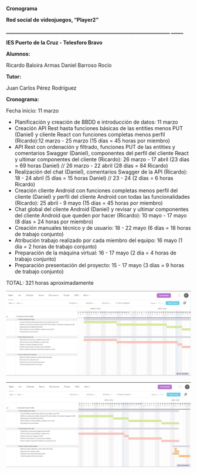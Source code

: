 ﻿**Cronograma**

**Red social de videojuegos, “Player2”**

**\_\_\_\_\_\_\_\_\_\_\_\_\_\_\_\_\_\_\_\_\_\_\_\_\_\_\_\_\_\_\_\_\_\_\_\_\_\_\_\_\_\_\_\_\_\_\_\_\_\_\_\_\_\_\_\_\_\_\_\_\_\_\_\_\_\_\_ \_\_\_\_\_**

**IES Puerto de la Cruz - Telesforo Bravo**

**Alumnos:**

Ricardo Baloira Armas Daniel Barroso Rocío

**Tutor:**

Juan Carlos Pérez Rodríguez

**Cronograma:**

Fecha inicio: 11 marzo

- Planificación y creación de BBDD e introducción de datos: 11 marzo
- Creación API Rest hasta funciones básicas de las entities menos PUT (Daniel) y cliente React con funciones completas menos perfil (Ricardo):12 marzo - 25 marzo (15 días = 45 horas por miembro)
- API Rest con ordenación y filtrado, funciones PUT de las entities y comentarios Swagger (Daniel), componentes del perfil del cliente React y ultimar componentes del cliente (Ricardo): 26 marzo - 17 abril (23 días = 69 horas Daniel) // 26 marzo - 22 abril (28 días = 84 Ricardo)
- Realización del chat (Daniel), comentarios Swagger de la API (Ricardo): 18 - 24 abril (5 días = 15 horas Daniel) //  23 - 24 (2 días = 6 horas Ricardo)
- Creación cliente Android con funciones completas menos perfil del cliente (Daniel) y perfil del cliente Android con todas las funcionalidades (Ricardo): 25 abril - 9 mayo (15 días = 45 horas por miembro)
- Chat global del cliente Android (Daniel) y revisar y ultimar componentes del cliente Android que queden por hacer (Ricardo): 10 mayo - 17 mayo (8 días = 24 horas por miembro)
- Creación manuales técnico y de usuario: 18 - 22 mayo (6 días = 18 horas de trabajo conjunto)
- Atribución trabajo realizado por cada miembro del equipo: 16 mayo (1 día = 2 horas de trabajo conjunto)
- Preparación de la máquina virtual: 16 - 17 mayo (2 día = 4 horas de trabajo conjunto)
- Preparación presentación del proyecto: 15 - 17 mayo (3 días = 9 horas de trabajo conjunto)

TOTAL: 321 horas aproximadamente

![](ImagenCronograma1.jpeg)

![](ImagenCronograma2.jpeg)
